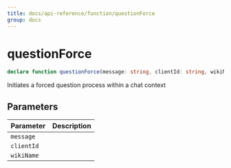 ```yaml
---
title: docs/api-reference/function/questionForce
group: docs
---
```


# questionForce

```ts
declare function questionForce(message: string, clientId: string, wikiName: WikiName): Promise<string>;
```

Initiates a forced question process within a chat context

## Parameters

| Parameter | Description |
|-----------|-------------|
| `message` | |
| `clientId` | |
| `wikiName` | |
